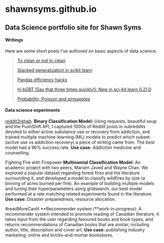 # shawnsyms.github.io
## Data Science portfolio site for Shawn Syms



#### Writings

Here are some short posts I've authored on basic aspects of data science.

> <a href='blog/data_cleaning/'>To clean or not to clean</a>
>
> <a href='https://sites.google.com/view/shawnsyms/home/blog/stacked-generalization-in-sci-kit-learn'>Stacked generalization in scikit learn</a>
>
> <a href='https://sites.google.com/view/shawnsyms/home/blog/pandas-efficiency-hacks'>Pandas efficiency hacks</a>
>
> <a href='https://sites.google.com/view/shawnsyms/home/blog/hbgbt'>H-bGBT (Say that three times quickly!): New in sci-kit learn 0.21.0</a>
>
> <a href='https://sites.google.com/view/shawnsyms/home/blog'>Probability, Poisson and pineapples</a>





#### Data science experiments

<a href="http://shawnsyms.github.io/reddit2rehab">reddit2rehab</a>: **Binary Classification Model:** Using requests, beautiful soup and the PushShift API, I captured 1000s of Reddit posts in subreddits devoted to either active substance use or recovery from addiction, and trained multiple machine-learning (ML) models to predict which subset (active use vs addiction recovery) a piece of writing came from. The best model had a 96% success rate. **Use case:** Addiction medicine and counselling.

Fighting Fire with Firepower **Multinomial Classification Model:** An academic project with two peers, Mariam Javed and Wayne Chan. We explored a popular dataset regarding forest fires and the literature surrounding it, and developed a model to classify wildfires by size (a binning of acres burned per fire). An example of building multiple models and tuning their hyperparameters using gridsearch, our best model performed at a rate matching related experiments found in the literature. **Use case:** Disaster preparedness, resource allocation. 

#readMoreCanlit **Recommender system (**work-in-progress): A recommender system intended to promote reading of Canadian literature, it takes input from the user regarding favoured books and book types, and returns recommendations of Canadian books that are similar, including author, title, description and cover art. **Use case:** publishing industry marketing, online and bricks-and-mortar bookstores.

